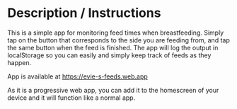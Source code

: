 # Description / Instructions

This is a simple app for monitoring feed times when breastfeeding. Simply tap on the button that corresponds to the side you are feeding from, and tap the same button when the feed is finished. The app will log the output in localStorage so you can easily and simply keep track of feeds as they happen.

App is available at https://evie-s-feeds.web.app

As it is a progressive web app, you can add it to the homescreen of your device and it will function like a normal app. 

